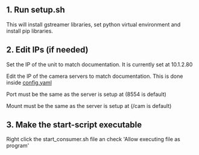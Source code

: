 ## 1. Run setup.sh
This will install gstreamer libraries, set python virtual environment and install pip libraries.

## 2. Edit IPs (if needed)
Set the IP of the unit to match documentation. 
It is currently set at 10.1.2.80


Edit the IP of the camera servers to match documentation.
This is done inside [config.yaml](config.yaml)


Port must be the same as the server is setup at (8554 is default)


Mount must be the same as the server is setup at (/cam is default)


## 3. Make the start-script executable
Right click the start_consumer.sh file an check 'Allow executing file as program'
